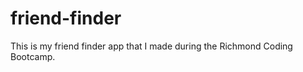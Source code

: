 # friend-finder
This is my friend finder app that I made during the Richmond Coding Bootcamp.
 
 
 
 
